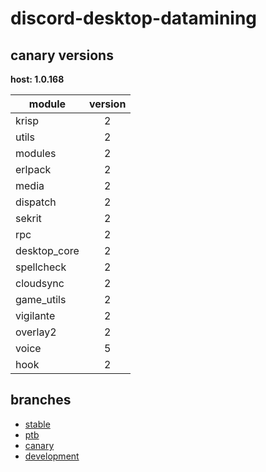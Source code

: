 # discord-desktop-datamining

## canary versions

**host: 1.0.168**

| module | version |
| ------ | :-----: |
| krisp | 2 |
| utils | 2 |
| modules | 2 |
| erlpack | 2 |
| media | 2 |
| dispatch | 2 |
| sekrit | 2 |
| rpc | 2 |
| desktop_core | 2 |
| spellcheck | 2 |
| cloudsync | 2 |
| game_utils | 2 |
| vigilante | 2 |
| overlay2 | 2 |
| voice | 5 |
| hook | 2 |

## branches

- [stable](https://github.com/OpenAsar/discord-desktop-datamining/tree/stable)
- [ptb](https://github.com/OpenAsar/discord-desktop-datamining/tree/ptb)
- [canary](https://github.com/OpenAsar/discord-desktop-datamining/tree/canary)
- [development](https://github.com/OpenAsar/discord-desktop-datamining/tree/development)